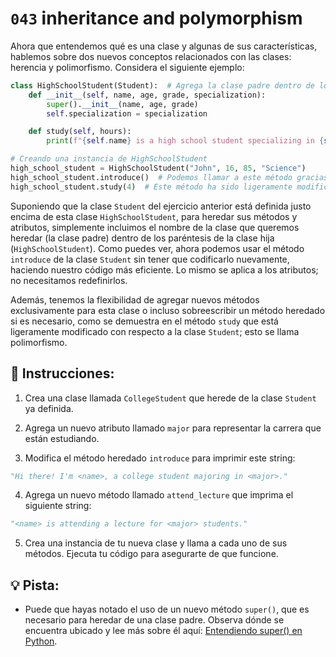 # `043` inheritance and polymorphism

Ahora que entendemos qué es una clase y algunas de sus características, hablemos sobre dos nuevos conceptos relacionados con las clases: herencia y polimorfismo. Considera el siguiente ejemplo:

```py
class HighSchoolStudent(Student):  # Agrega la clase padre dentro de los paréntesis
    def __init__(self, name, age, grade, specialization):
        super().__init__(name, age, grade)
        self.specialization = specialization

    def study(self, hours):
        print(f"{self.name} is a high school student specializing in {self.specialization} and is studying for {hours} hours for exams.")

# Creando una instancia de HighSchoolStudent
high_school_student = HighSchoolStudent("John", 16, 85, "Science")
high_school_student.introduce()  # Podemos llamar a este método gracias a la herencia
high_school_student.study(4)  # Este método ha sido ligeramente modificado y ahora imprime un string diferente
```

Suponiendo que la clase `Student` del ejercicio anterior está definida justo encima de esta clase `HighSchoolStudent`, para heredar sus métodos y atributos, simplemente incluimos el nombre de la clase que queremos heredar (la clase padre) dentro de los paréntesis de la clase hija (`HighSchoolStudent`). Como puedes ver, ahora podemos usar el método `introduce` de la clase `Student` sin tener que codificarlo nuevamente, haciendo nuestro código más eficiente. Lo mismo se aplica a los atributos; no necesitamos redefinirlos.

Además, tenemos la flexibilidad de agregar nuevos métodos exclusivamente para esta clase o incluso sobreescribir un método heredado si es necesario, como se demuestra en el método `study` que está ligeramente modificado con respecto a la clase `Student`; esto se llama polimorfismo.

## 📝 Instrucciones:

1. Crea una clase llamada `CollegeStudent` que herede de la clase `Student` ya definida.

2. Agrega un nuevo atributo llamado `major` para representar la carrera que están estudiando.

3. Modifica el método heredado `introduce` para imprimir este string:

```py
"Hi there! I'm <name>, a college student majoring in <major>."
```

4. Agrega un nuevo método llamado `attend_lecture` que imprima el siguiente string:

```py
"<name> is attending a lecture for <major> students."
```

5. Crea una instancia de tu nueva clase y llama a cada uno de sus métodos. Ejecuta tu código para asegurarte de que funcione.


## 💡 Pista:

+ Puede que hayas notado el uso de un nuevo método `super()`, que es necesario para heredar de una clase padre. Observa dónde se encuentra ubicado y lee más sobre él aquí: [Entendiendo super() en Python](https://realpython.com/python-super/).